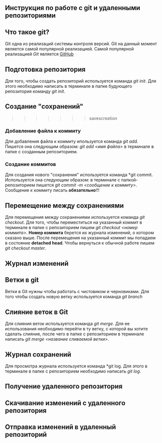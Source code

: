 ## Инструкция по работе с git и удаленными репозиториями



## Что такое git?
Git одна из реализаций системы контроля версий. Git на данный момент является самой популярной реализацией. Самой популярной реализацией *Git* является [GitHub](https://github.com)
## Подготовка репозитория

Для того, чтобы создать репозиторий используется команда *git init*. Для этого необходимо написать в терминале в папке будующего репозитория команду *git init*.


## Создание "сохранений"
>>>>>>> savescreation

### Добавление файла к коммиту
Для добавления файла к коммиту ипользуется команда *git add*. Пишется она следующим образом: *git add <имя файла>* в терминале в папке с созданным репозиторием.
### Создание коммитов
Для создания нового "сохранения" используется команда *git commit. Используется она следующим образом: в терминале с папкой-репозиторием пишется *git commit -m <сообщение к коммиту>*. Сообщение к коммиту писать **обязательно**!!!
## Перемещение между сохранениями
Для перемещения между сохранениями используется команда *git checkout*. Для того, чтобы переместиться на указанный коммит в терминале в папке с репозиторием пишем *git checkout <номер коммита>*. **Номер коммита** берется их журнала изменений, о котором сказано выше. После перемещения на указанный коммит мы попадаем в состояние **detached head**. Чтобы вернуться к обычной работе пишем *git checkout master*.

## Журнал изменений

## Ветки в git
Ветки в Git нужны чтобы работать с чистовиком и черновиками. Для того чтобы создать новую ветку используется команда *git branch*
## Слияние веток в Git
Для слияния веток используется команда *git merge*. Для ее использования необходимо перейти в ту ветку, с которой вы хотите сделать слияние, после чего в папке с репозиторием в терминале написать *git merge <название сливаемой ветки>*.
## Журнал сохранений
Для просмотра журнала используется команда *git log. Для этого в терминале в папке с репозиторием необходимо написать *git log*.

## Получение удаленного репозитория

## Скачивание изменений с удаленного репозитория

## Отправка изменений в удаленный репозиторий

